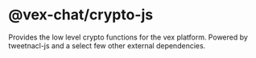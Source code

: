 # @vex-chat/crypto-js

Provides the low level crypto functions for the vex platform. Powered by tweetnacl-js and a select few other
external dependencies.
